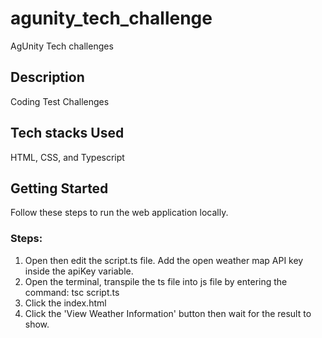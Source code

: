 # agunity_tech_challenge

AgUnity Tech challenges

## Description

Coding Test Challenges

## Tech stacks Used

HTML, CSS, and Typescript

## Getting Started

Follow these steps to run the web application locally.

### Steps:

1. Open then edit the script.ts file. Add the open weather map API key inside the apiKey variable.
2. Open the terminal, transpile the ts file into js file by entering the command:
   tsc script.ts
3. Click the index.html
4. Click the 'View Weather Information' button then wait for the result to show.

